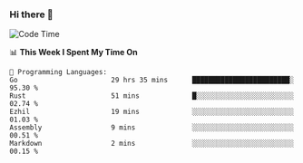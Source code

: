 ### Hi there 👋

<!--
**CrazyCollin/crazycollin** is a ✨ _special_ ✨ repository because its `README.md` (this file) appears on your GitHub profile.

Here are some ideas to get you started:

- 🔭 I’m currently working on ...
- 🌱 I’m currently learning ...
- 👯 I’m looking to collaborate on ...
- 🤔 I’m looking for help with ...
- 💬 Ask me about ...
- 📫 How to reach me: ...
- 😄 Pronouns: ...
- ⚡ Fun fact: ...
-->

<!--START_SECTION:waka-->
![Code Time](http://img.shields.io/badge/Code%20Time-1%2C237%20hrs%2031%20mins-blue)

📊 **This Week I Spent My Time On** 

```text
💬 Programming Languages: 
Go                       29 hrs 35 mins      ████████████████████████░   95.30 % 
Rust                     51 mins             █░░░░░░░░░░░░░░░░░░░░░░░░   02.74 % 
Ezhil                    19 mins             ░░░░░░░░░░░░░░░░░░░░░░░░░   01.03 % 
Assembly                 9 mins              ░░░░░░░░░░░░░░░░░░░░░░░░░   00.51 % 
Markdown                 2 mins              ░░░░░░░░░░░░░░░░░░░░░░░░░   00.15 % 
```


<!--END_SECTION:waka-->
